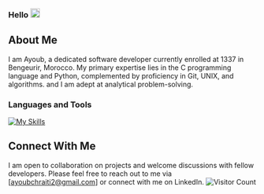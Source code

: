 ### Hello <img src="https://media.giphy.com/media/hvRJCLFzcasrR4ia7z/giphy.gif" width="19">

## About Me

I am Ayoub, a dedicated software developer currently enrolled at 1337 in Bengeurir, Morocco.
My primary expertise lies in the C programming language and Python, complemented by proficiency in Git, UNIX, and algorithms.
and I am adept at analytical problem-solving.


### Languages and Tools

[![My Skills](https://skillicons.dev/icons?i=c,python,html,css,bash,vim,vscode,stackoverflow,github,git,cmake)](https://skillicons.dev)


## Connect With Me

I am open to collaboration on projects and welcome discussions with fellow developers.
Please feel free to reach out to me via [ayoubchraiti2@gmail.com] or connect with me on LinkedIn.
![Visitor Count](https://profile-counter.glitch.me/{AyoubChraiti}/count.svg)
